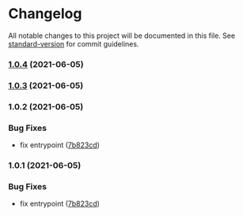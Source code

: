 # Changelog

All notable changes to this project will be documented in this file. See [standard-version](https://github.com/conventional-changelog/standard-version) for commit guidelines.

### [1.0.4](https://gitlab.com/emigrad/announce/compare/v1.0.3...v1.0.4) (2021-06-05)

### [1.0.3](https://gitlab.com/emigrad/announce/compare/v1.0.2...v1.0.3) (2021-06-05)

### 1.0.2 (2021-06-05)


### Bug Fixes

* fix entrypoint ([7b823cd](https://gitlab.com/emigrad/announce/commit/7b823cdb0ae4dc411c229964b012a98fb92635f4))

### 1.0.1 (2021-06-05)


### Bug Fixes

* fix entrypoint ([7b823cd](https://gitlab.com/emigrad/announce/commit/7b823cdb0ae4dc411c229964b012a98fb92635f4))
